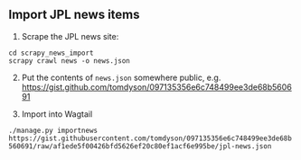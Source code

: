 ## Import JPL news items

1. Scrape the JPL news site:

```
cd scrapy_news_import
scrapy crawl news -o news.json
```

2. Put the contents of `news.json` somewhere public, e.g. https://gist.github.com/tomdyson/097135356e6c748499ee3de68b560691

3. Import into Wagtail

`./manage.py importnews https://gist.githubusercontent.com/tomdyson/097135356e6c748499ee3de68b560691/raw/af1ede5f00426bfd5626ef20c80ef1acf6e995be/jpl-news.json`